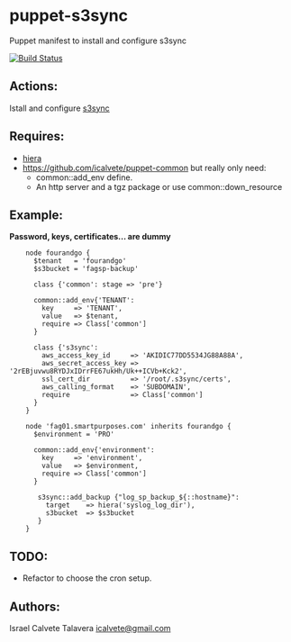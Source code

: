 # puppet-s3sync

Puppet manifest to install and configure s3sync

[![Build Status](https://secure.travis-ci.org/icalvete/puppet-s3sync.png)](http://travis-ci.org/icalvete/puppet-s3sync)

## Actions:

Istall and configure [s3sync](https://github.com/ms4720/s3sync)

## Requires:

* [hiera](http://docs.puppetlabs.com/hiera/1/index.html)
* https://github.com/icalvete/puppet-common but really only need:
  + common::add_env define.
  + An http server and a tgz package or use common::down_resource

## Example:

**Password, keys, certificates... are dummy**

```puppet
    node fourandgo {
      $tenant   = 'fourandgo'
      $s3bucket = 'fagsp-backup'

      class {'common': stage => 'pre'}

      common::add_env{'TENANT':
        key     => 'TENANT',
        value   => $tenant,
        require => Class['common']
      }
      
      class {'s3sync':
        aws_access_key_id     => 'AKIDIC77DD5534JG88A88A',
        aws_secret_access_key => '2rEBjuvwu8RYDJxIDrrFE67ukHh/Uk++ICVb+Kck2',
        ssl_cert_dir          => '/root/.s3sync/certs',
        aws_calling_format    => 'SUBDOMAIN',
        require               => Class['common']
      }
    }

    node 'fag01.smartpurposes.com' inherits fourandgo {
      $environment = 'PRO'

      common::add_env{'environment':
        key     => 'environment',
        value   => $environment,
        require => Class['common']
      }

       s3sync::add_backup {"log_sp_backup_${::hostname}":
         target    => hiera('syslog_log_dir'),
         s3bucket  => $s3bucket
       }
    }
```

## TODO:

* Refactor to choose the cron setup.


## Authors:

Israel Calvete Talavera <icalvete@gmail.com>
